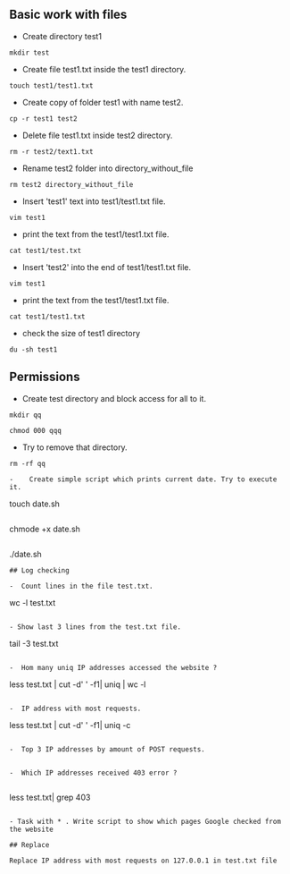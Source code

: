 ##  Basic work with files

- Create directory test1

```console
mkdir test
```

- Create file test1.txt inside the test1 directory.
```:
touch test1/test1.txt
```


-   Create copy of folder test1 with name test2. 
```
cp -r test1 test2
```

-    Delete file test1.txt inside test2 directory.

```
rm -r test2/text1.txt
```

-    Rename test2 folder into directory_without_file

```
rm test2 directory_without_file
```

-    Insert 'test1' text into test1/test1.txt file.

```
vim test1
```

-    print the text from the test1/test1.txt file.

```
cat test1/test.txt
```

-    Insert 'test2' into the end of test1/test1.txt file.

```
vim test1
```
-    print the text from the test1/test1.txt file.
```
cat test1/test1.txt
```
- check the size of test1 directory
```
du -sh test1

```
## Permissions

-   Create test directory and block access for all to it.
```
mkdir qq
```

```
chmod 000 qqq
```


-   Try to remove that directory.

```
rm -rf qq

-    Create simple script which prints current date. Try to execute it.

```
touch date.sh
```

```
chmode +x date.sh
```

```
./date.sh
```
## Log checking

-  Count lines in the file test.txt.
```
wc -l test.txt
```

- Show last 3 lines from the test.txt file. 

```
tail -3 test.txt
```

-  Hom many uniq IP addresses accessed the website ? 

```
less test.txt | cut -d' ' -f1| uniq | wc -l
```

-  IP address with most requests.

```
less test.txt | cut -d' ' -f1| uniq -c

```

-  Top 3 IP addresses by amount of POST requests.


-  Which IP addresses received 403 error ?
 
```
less test.txt| grep 403
```

- Task with * . Write script to show which pages Google checked from the website 

## Replace

Replace IP address with most requests on 127.0.0.1 in test.txt file 
